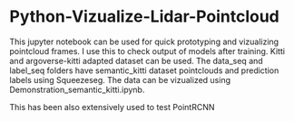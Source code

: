 # Python-Vizualize-Lidar-Pointcloud
This jupyter notebook can be used for quick prototyping and vizualizing pointcloud frames. I use this to check output of models after training. Kitti and argoverse-kitti adapted dataset can be used. The data_seq and label_seq folders have semantic_kitti dataset pointclouds and prediction labels using Squeezeseg. The data can be vizualized using Demonstration_semantic_kitti.ipynb. 

This has been also extensively used to test PointRCNN
